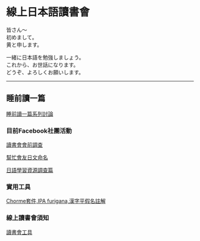 # 線上日本語讀書會

皆さん〜  
初めまして。  
黄と申します。  
  
一緒に日本語を勉強しましょう。  
これから、お世話になります。  
どうぞ、よろしくお願いします。  

-----
## 睡前讀一篇
[睡前讀一篇系列討論](https://github.com/onlinereadbook/bookJapanese/tree/master/%E7%9D%A1%E5%89%8D%E8%AE%80%E4%B8%80%E7%AF%87)

### 目前Facebook社團活動

[讀書會會前調查](https://www.facebook.com/groups/1113446758690591/permalink/1120418707993396/)

[幫忙會友日文命名](https://www.facebook.com/groups/1113446758690591/permalink/1120482724653661/)

[日語學習資源調查篇](https://www.facebook.com/groups/1113446758690591/permalink/1120567804645153/)

### 實用工具

[Chorme套件,IPA furigana,漢字平假名註解](https://chrome.google.com/webstore/detail/ipa-furigana/jnnbgnfnncobhklficfkdnclohaklifi)

### 線上讀書會須知

[讀書會工具](https://www.facebook.com/groups/1113446758690591/permalink/1120225591346041/)
